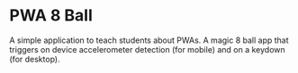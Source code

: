# PWA 8 Ball

A simple application to teach students about PWAs. A magic 8 ball app that triggers on device accelerometer detection (for mobile) and on a keydown (for desktop).
